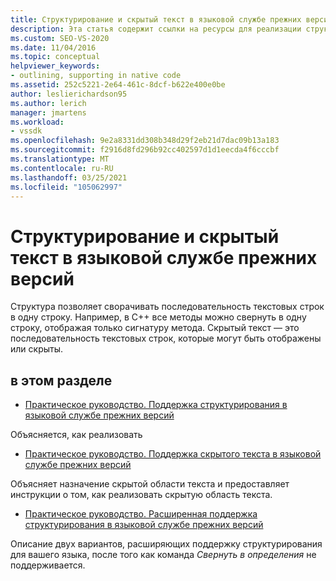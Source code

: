 ```yaml
---
title: Структурирование и скрытый текст в языковой службе прежних версий | Документация Майкрософт
description: Эта статья содержит ссылки на ресурсы для реализации структурирования и скрытого текста в языковой службе прежних версий.
ms.custom: SEO-VS-2020
ms.date: 11/04/2016
ms.topic: conceptual
helpviewer_keywords:
- outlining, supporting in native code
ms.assetid: 252c5221-2e64-461c-8dcf-b622e400e0be
author: leslierichardson95
ms.author: lerich
manager: jmartens
ms.workload:
- vssdk
ms.openlocfilehash: 9e2a8331dd308b348d29f2eb21d7dac09b13a183
ms.sourcegitcommit: f2916d8fd296b92cc402597d1d1eecda4f6cccbf
ms.translationtype: MT
ms.contentlocale: ru-RU
ms.lasthandoff: 03/25/2021
ms.locfileid: "105062997"
---
```

# <a name="outlining-and-hidden-text-in-a-legacy-language-service"></a>Структурирование и скрытый текст в языковой службе прежних версий
Структура позволяет сворачивать последовательность текстовых строк в одну строку. Например, в C++ все методы можно свернуть в одну строку, отображая только сигнатуру метода. Скрытый текст — это последовательность текстовых строк, которые могут быть отображены или скрыты.

## <a name="in-this-section"></a>в этом разделе
- [Практическое руководство. Поддержка структурирования в языковой службе прежних версий](../../extensibility/internals/how-to-support-outlining-in-a-legacy-language-service.md)

 Объясняется, как реализовать

- [Практическое руководство. Поддержка скрытого текста в языковой службе прежних версий](../../extensibility/internals/how-to-provide-hidden-text-support-in-a-legacy-language-service.md)

 Объясняет назначение скрытой области текста и предоставляет инструкции о том, как реализовать скрытую область текста.

- [Практическое руководство. Расширенная поддержка структурирования в языковой службе прежних версий](../../extensibility/internals/how-to-provide-expanded-outlining-support-in-a-legacy-language-service.md)

 Описание двух вариантов, расширяющих поддержку структурирования для вашего языка, после того как команда *Свернуть в определения* не поддерживается.
